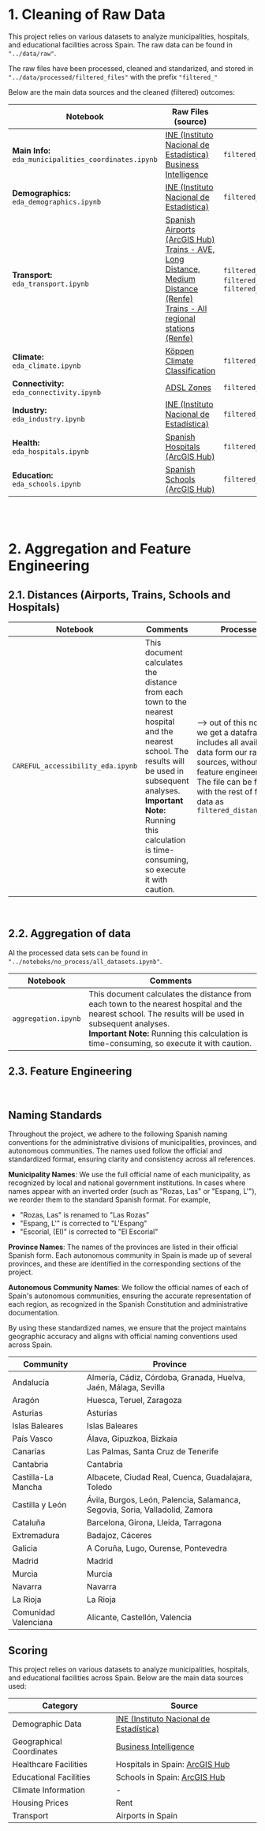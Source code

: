 # 1. Cleaning of Raw Data  

This project relies on various datasets to analyze municipalities, hospitals, and educational facilities across Spain. The raw data can be found in `"../data/raw"`.

The raw files have been processed, cleaned and standarized, and stored in `"../data/processed/filtered_files"` with the prefix `"filtered_"`


Below are the main data sources and the cleaned (filtered) outcomes:

| Notebook                  | Raw Files (source)                | Processed                         |
|---------------------------|-----------------------------------|-----------------------------------|
|  **Main Info:** </br> `eda_municipalities_coordinates.ipynb`  |  [INE (Instituto Nacional de Estadística)](https://ine.es/dynt3/inebase/es/index.htm?padre=525) </br>  [Business Intelligence](https://www.businessintelligence.info/varios/longitud-latitud-pueblos-espana.html) | `filtered_municipalities.csv`      |
|  **Demographics:** </br> `eda_demographics.ipynb`  |  [INE (Instituto Nacional de Estadística)](https://ine.es/jaxi/Tabla.htm?path=/t20/e244/avance/p02/l0/&file=1mun00.px&L=0)   | `filtered_demographics.csv`    |
|  **Transport:** </br> `eda_transport.ipynb`  |  [Spanish Airports (ArcGIS Hub)](https://hub.arcgis.com/datasets/7232e84f53494f5e9b131b81f92534b8_0/explore) </br>  [Trains - AVE, Long Distance, Medium Distance (Renfe)](https://data.renfe.com/dataset/listado-estaciones-de-alta-velocidad-larga-distancia-y-media-distancia)  </br> [Trains - All regional stations (Renfe)](https://data.renfe.com/dataset/estaciones-listado-completo/resource/783e0626-6fa8-4ac7-a880-fa53144654ff)   | `filtered_airports.csv`, `filtered_trains.csv`, `filtered_regional_trains.csv`        |
|  **Climate:** </br> `eda_climate.ipynb`  |  [Köppen Climate Classification](https://koeppen-geiger.vu-wien.ac.at/) | `filtered_climate.csv`        |
|  **Connectivity:**</br> `eda_connectivity.ipynb`  |   [ADSL Zones](https://avancedigital.maps.arcgis.com/apps/webappviewer/index.html?id=0ac10917cf3d47fc91b6113ea92c9506)    |  `filtered_connectivity.csv`      |
|  **Industry:**</br> `eda_industry.ipynb`  |   [INE (Instituto Nacional de Estadística)](https://ine.es/dyngs/INEbase/es/categoria.htm?c=Estadistica_P&cid=1254735576715) | `filtered_industry.csv`     |
|  **Health:**</br> `eda_hospitals.ipynb`  |   [Spanish Hospitals (ArcGIS Hub)](https://hub.arcgis.com/datasets/ComunidadSIG::hospitales-de-espa%C3%B1a/explore?location=34.913972%2C-6.829606%2C5.58)   | `filtered_hospitals.csv`        |
|  **Education:** </br> `eda_schools.ipynb`  |  [Spanish Schools (ArcGIS Hub)](https://hub.arcgis.com/datasets/1632db0c4f0848099f545e33b19c024d_0/explore)   | `filtered_schools.csv`  |

</br>

</br>

# 2. Aggregation and Feature Engineering

## 2.1. Distances (Airports, Trains, Schools and Hospitals)

| Notebook                  | Comments                | Processed                         |
|---------------------------|-----------------------------------|-----------------------------------|
|  `CAREFUL_accessibility_eda.ipynb`  | This document calculates the distance from each town to the nearest hospital and the nearest school. The results will be used in subsequent analyses. </br> **Important Note:** Running this calculation is time-consuming, so execute it with caution. | --> out of this notebook we get a dataframe that includes all available data form our raw sources, without any feature engineering. The file can be found with the rest of filtered data as `filtered_distances.csv`      |


 
</br>

## 2.2. Aggregation of data

Al the processed data sets can be found in `"../noteboks/no_process/all_datasets.ipynb"`. 

| Notebook                  | Comments               | 
|---------------------------|-----------------------------------|
| `aggregation.ipynb`  | This document calculates the distance from each town to the nearest hospital and the nearest school. The results will be used in subsequent analyses. </br> **Important Note:** Running this calculation is time-consuming, so execute it with caution.


## 2.3. Feature Engineering


</br>

## Naming Standards

Throughout the project, we adhere to the following Spanish naming conventions for the administrative divisions of municipalities, provinces, and autonomous communities. The names used follow the official and standardized format, ensuring clarity and consistency across all references.

**Municipality Names**: We use the full official name of each municipality, as recognized by local and national government institutions.
In cases where names appear with an inverted order (such as "Rozas, Las" or "Espang, L'"), we reorder them to the standard Spanish format. For example, 
- "Rozas, Las" is renamed to "Las Rozas"
- "Espang, L'" is corrected to "L'Espang"
- "Escorial, (El)" is corrected to "El Escorial"

**Province Names**: The names of the provinces are listed in their official Spanish form. Each autonomous community in Spain is made up of several provinces, and these are identified in the corresponding sections of the project.

**Autonomous Community Names**: We follow the official names of each of Spain's autonomous communities, ensuring the accurate representation of each region, as recognized in the Spanish Constitution and administrative documentation.

By using these standardized names, we ensure that the project maintains geographic accuracy and aligns with official naming conventions used across Spain.

| Community                           | Province                                                        |
|-------------------------------------|-----------------------------------------------------------------|
| Andalucía                           | Almería, Cádiz, Córdoba, Granada, Huelva, Jaén, Málaga, Sevilla |
| Aragón                              | Huesca, Teruel, Zaragoza                                        |
| Asturias                            | Asturias                                                        |
| Islas Baleares                      | Islas Baleares           |
| País Vasco                          | Álava, Gipuzkoa, Bizkaia                                        |
| Canarias                            | Las Palmas, Santa Cruz de Tenerife                              |
| Cantabria                           | Cantabria                                                 |
| Castilla-La Mancha                  | Albacete, Ciudad Real, Cuenca, Guadalajara, Toledo        |
| Castilla y León                     | Ávila, Burgos, León, Palencia, Salamanca, Segovia, Soria, Valladolid, Zamora |
| Cataluña                            | Barcelona, Girona, Lleida, Tarragona                      |
| Extremadura                         | Badajoz, Cáceres                                          |
| Galicia                             | A Coruña, Lugo, Ourense, Pontevedra                       |
| Madrid                              | Madrid                                                    |
| Murcia                              | Murcia                                                    |
| Navarra                             | Navarra                                                   |
| La Rioja                            | La Rioja                                                  |
| Comunidad Valenciana                | Alicante, Castellón, Valencia   



## Scoring  

This project relies on various datasets to analyze municipalities, hospitals, and educational facilities across Spain. Below are the main data sources used:

| Category                  | Source                            |
|---------------------------|-----------------------------------|
| Demographic Data             | [INE (Instituto Nacional de Estadística)](https://ine.es/dynt3/inebase/es/index.htm?padre=525) |
| Geographical Coordinates   | [Business Intelligence](https://www.businessintelligence.info/varios/longitud-latitud-pueblos-espana.html) |          |
| Healthcare Facilities      | Hospitals in Spain: [ArcGIS Hub](https://hub.arcgis.com/datasets/ComunidadSIG::hospitales-de-espa%C3%B1a/explore?location=34.913972%2C-6.829606%2C5.58)   |
| Educational Facilities     | Schools in Spain: [ArcGIS Hub](https://hub.arcgis.com/datasets/1632db0c4f0848099f545e33b19c024d_0/explore)     |
| Climate Information        | -                                 |
| Housing Prices             | Rent                                 |
| Transport                  | Airports in Spain                                 |



